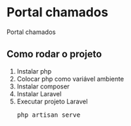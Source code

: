 <h1>Portal chamados</h1>
Portal chamados

<h2>Como rodar o projeto</h2>

<ol>
<li>Instalar php</li>
<li>Colocar php como variável ambiente</li>
<li>Instalar composer</li>
<li>Instalar Laravel</li>
<li>Executar projeto Laravel</li>
<pre>
php artisan serve
</pre>
</ol>
